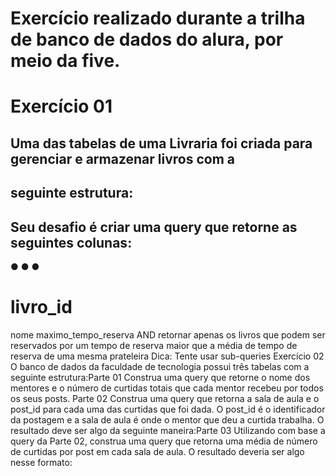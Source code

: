 
# Exercício realizado durante a trilha de banco de dados do alura, por meio da five. 


# Exercício 01
## Uma das tabelas de uma Livraria foi criada para gerenciar e armazenar livros com a
## seguinte estrutura:
## Seu desafio é criar uma query que retorne as seguintes colunas:
●
●
●
# livro_id
nome
maximo_tempo_reserva
AND retornar apenas os livros que podem ser reservados por um tempo de reserva maior
que a média de tempo de reserva de uma mesma prateleira
Dica: Tente usar sub-queries
Exercício 02
O banco de dados da faculdade de tecnologia possui três tabelas com a seguinte estrutura:Parte 01
Construa uma query que retorne o nome dos mentores e o número de curtidas totais que
cada mentor recebeu por todos os seus posts.
Parte 02
Construa uma query que retorna a sala de aula e o post_id para cada uma das curtidas que
foi dada. O post_id é o identificador da postagem e a sala de aula é onde o mentor que deu
a curtida trabalha.
O resultado deve ser algo da seguinte maneira:Parte 03
Utilizando com base a query da Parte 02, construa uma query que retorna uma média de
número de curtidas por post em cada sala de aula.
O resultado deveria ser algo nesse formato:

